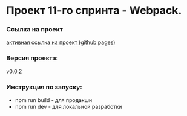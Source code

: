 # Проект 11-го спринта - Webpack.
### Ссылка на проект
[активная ссылка на проект (github pages)](
https://shishovka.github.io/praktikum_sprint_11.github.io/)
### Версия проекта:
v0.0.2
### Инструкция по запуску:
* npm run build - для продакшн
* npm run dev - для локальной разработки

